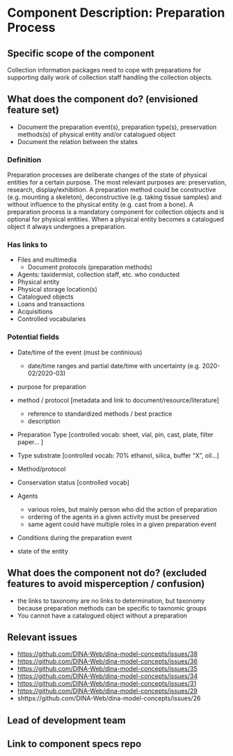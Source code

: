 Component Description: Preparation Process
=======================

## Specific scope of the component
Collection information packages need to cope with preparations for supporting daily work of collection staff handling the collection objects.

## What does the component do? (envisioned feature set)
* Document the preparation event(s), preparation type(s), preservation methods(s) of physical entity and/or catalogued object
* Document the relation between the states

### Definition

Preparation processes are deliberate changes of the state of physical entities for a certain purpose. The most relevant purposes are: preservation, research, display/exhibition.
A preparation method could be constructive (e.g. mounting a skeleton), deconstructive (e.g. taking tissue samples) and without influence to the physical entity (e.g. cast from a bone).
A preparation process is a mandatory component for collection objects and is optional for physical entities. When a physical entity becomes a catalogued object it always undergoes a preparation.

### Has links to
* Files and multimedia
  * Document protocols (preparation methods) 
* Agents: taxidermist, collection staff, etc. who conducted 
* Physical entity
* Physical storage location(s)
* Catalogued objects
* Loans and transactions
* Acquisitions
* Controlled vocabularies


### Potential fields
* Date/time of the event (must be continious)
  * date/time ranges and partial date/time with uncertainty (e.g. 2020-02/2020-03)
* purpose for preparation
* method / protocol [metadata and link to document/resource/literature]
  * reference to standardized methods / best practice
  * description
* Preparation Type [controlled vocab: sheet, vial, pin, cast, plate, filter paper... ]
* Type substrate [controlled vocab: 70% ethanol, silica, buffer “X”, oil…]
* Method/protocol 
* Conservation status [controlled vocab]

* Agents
  * various roles, but mainly person who did the action of preparation
  * ordering of the agents in a given activity must be preserved
  * same agent could have multiple roles in a given preparation event
* Conditions during the preparation event 
* state of the entity

## What does the component __not__ do? (excluded features to avoid misperception / confusion)
* the links to taxonomy are no links to determination, but taxonomy because preparation methods can be specific to taxnomic groups
* You cannot have a catalogued object without a preparation

## Relevant issues
* https://github.com/DINA-Web/dina-model-concepts/issues/38
* https://github.com/DINA-Web/dina-model-concepts/issues/36
* https://github.com/DINA-Web/dina-model-concepts/issues/35
* https://github.com/DINA-Web/dina-model-concepts/issues/34
* https://github.com/DINA-Web/dina-model-concepts/issues/31
* https://github.com/DINA-Web/dina-model-concepts/issues/29
* shttps://github.com/DINA-Web/dina-model-concepts/issues/26


## Lead of development team


## Link to component specs repo
